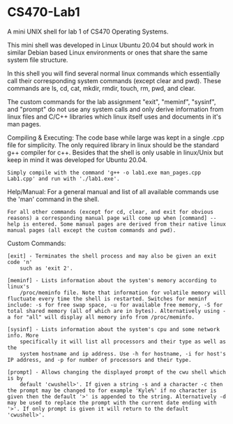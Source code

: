 # CS470-Lab1
A mini UNIX shell for lab 1 of CS470 Operating Systems.

This mini shell was developed in Linux Ubuntu 20.04 but should work in similar Debian based Linux environments or ones that share the same system file structure.

In this shell you will find several normal linux commands which essentially call their corresponding system commands (except clear and pwd). These commands are ls, cd, cat, mkdir, rmdir, touch, rm, pwd, and clear.

The custom commands for the lab assignment "exit", "meminf", "sysinf", and "prompt" do not use any system calls and only derive information from linux files and C/C++ libraries which linux itself uses and documents in it's man pages.

Compiling & Executing:
    The code base while large was kept in a single .cpp file for simplicity. The only required library in linux should be the standard g++ compiler for c++. Besides that the shell is only usable in linux/Unix but keep in mind it was developed for Ubuntu 20.04.

    Simply compile with the command 'g++ -o lab1.exe man_pages.cpp Lab1.cpp' and run with './lab1.exe'.

Help/Manual:
    For a general manual and list of all available commands use the 'man' command in the shell. 
    
    For all other commands (except for cd, clear, and exit for obvious reasons) a corresponding manual page will come up when [command] --help is entered. Some manual pages are derived from their native linux manual pages (all except the custom commands and pwd).

Custom Commands:

    [exit] - Terminates the shell process and may also be given an exit code 'n'
        such as 'exit 2'.

    [meminf] - Lists information about the system's memory according to linux's 
        /proc/meminfo file. Note that information for volatile memory will fluctuate every time the shell is restarted. Switches for meminf include: -s for free swap space, -u for available free memory, -S for total shared memory (all of which are in bytes). Alternatively using -a for "all" will display all memory info from /proc/meminfo.

    [sysinf] - Lists information about the system's cpu and some network info. More 
        specifically it will list all processors and their type as well as the
        system hostname and ip address. Use -h for hostname, -i for host's IP address, and -p for number of processors and their type. 

    [prompt] - Allows changing the displayed prompt of the cwu shell which is by
        default 'cwushell>'. If given a string -s and a character -c then the prompt may be changed to for example 'Kyle%' if no character is given then the default '>' is appended to the string. Alternatively -d may be used to replace the prompt with the current date ending with '>'. If only prompt is given it will return to the default 'cwushell>'.
